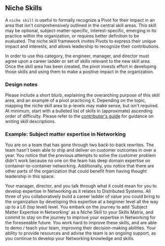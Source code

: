 ## Niche Skills
A `niche skill` is useful to formally recognize a Pivot for their impact in an area that isn't comprehensively outlined in the central skill areas. This skill may be optional, subject-matter-specific, interest-specific, emerging in its practice within the organization, or requires better definition to be evaluated. The niche skill framework invites Pivots to express their unique impact and interests, and allows leadership to recognize their contributions. 

In order to use this category, the engineer, manager, and director must agree upon a career ladder or set of skills relevant to the new skill area. Once the skill area has been created, the pivot invests effort in developing those skills and using them to make a positive impact in the organization. 

### Design notes
Please include a short blurb, explaining the overarching purpose of this skill area, and an example of a pivot practicing it.  Depending on the topic, mapping the niche skill area to p-levels may make sense, but isn't required. At minimum, start with a bulleted list of skills in (approximate) ascending order of difficulty. Please refer to the [contributor's guide](CONTRIBUTING.md#style-guide) for guidance on writing skill descriptions.

### Example: Subject matter expertise in Networking

You are on a team that has gone through two back-to-back rewrites. The team hasn't been able to ship and deliver on customer outcomes in over a year. You notice that the previous attempts to solve the customer problem didn't work because no one on the team has deep domain expertise on container-to-container networking. Additionally, you notice that there are other parts of the organization that could benefit from having thought leadership in this space. 

Your manager, director, and you talk through what it could mean for you to develop expertise in Networking as it relates to Distributed Systems. All three of you collaboratively build a career ladder of value you could bring to the organization by developing this expertise at a beginner level all the way up to a L6 (top level) level. You embark on the journey to add 'Subject Matter Expertise in Networking' as a Niche Skill to your Skills Matrix, and commit to stay on the journey to improve your expertise in Networking for the foreseeable future. You work hard to improve these skills, and are able to demo / teach your team, improving their decision-making abilities. Your ability to provide resources and advise the team is an ongoing support, as you continue to develop your Networking knowledge and skills.
